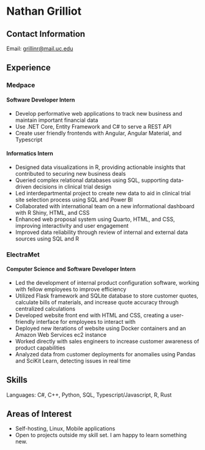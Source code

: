 # Nathan Grilliot

## Contact Information

Email: [grillinr@mail.uc.edu](mailto:grillinr@mail.uc.edu)

## Experience

### Medpace

#### Software Developer Intern

- Develop performative web applications to track new business and maintain important financial data
- Use .NET Core, Entity Framework and C# to serve a REST API
- Create user friendly frontends with Angular, Angular Material, and Typescript

#### Informatics Intern

- Designed data visualizations in R, providing actionable insights that contributed to securing new business deals 
- Queried complex relational databases using SQL, supporting data-driven decisions in clinical trial design 
- Led interdepartmental project to create new data to aid in clinical trial site selection process using SQL and Power BI 
- Collaborated with international team on a new informational dashboard with R Shiny, HTML, and CSS 
- Enhanced web proposal system using Quarto, HTML, and CSS, improving interactivity and user engagement 
- Improved data reliability through review of internal and external data sources using SQL and R

### ElectraMet

#### Computer Science and Software Developer Intern  

- Led the development of internal product configuration software, working with fellow employees to improve efficiency 
- Utilized Flask framework and SQLite database to store customer quotes, calculate bills of materials, and increase quote accuracy through centralized calculations 
- Developed website front end with HTML and CSS, creating a user-friendly interface for employees to interact with
- Deployed new iterations of website using Docker containers and an Amazon Web Services ec2 instance
- Worked directly with sales engineers to increase customer awareness of product capabilities
- Analyzed data from customer deployments for anomalies using Pandas and SciKit Learn, detecting issues in real time

## Skills

Languages: C#, C++, Python, SQL, Typescript/Javascript, R, Rust

## Areas of Interest

- Self-hosting, Linux, Mobile applications
- Open to projects outside my skill set. I am happy to learn something new.
